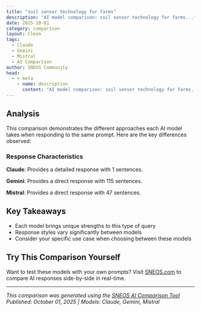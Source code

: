 ```yaml
---
title: "soil sensor technology for farms"
description: "AI model comparison: soil sensor technology for farms..."
date: 2025-10-01
category: comparison
layout: Clean
tags:
  - Claude
  - Gemini
  - Mistral
  - AI Comparison
author: SNEOS Community
head:
  - - meta
    - name: description
      content: "AI model comparison: soil sensor technology for farms..."
---
```


<ChatComparison
  title="soil sensor technology for farms"
  prompt="soil sensor technology for farms"
  :responses='{
    "Claude": "# Soil Sensor Technology for Farms\n\n## Types of Soil Sensors\n\n### **Moisture Sensors**\n- **Capacitance sensors**: Measure dielectric constant changes\n- **Tensiometers**: Monitor soil water tension\n- **Time Domain Reflectometry (TDR)**: High accuracy for research applications\n- **Frequency Domain Reflectometry (FDR)**: Cost-effective alternative\n\n### **Nutrient Sensors**\n- **Ion-Selective Electrodes (ISE)**: Monitor specific nutrients (N, P, K)\n- **Optical sensors**: Detect nutrient levels through spectroscopy\n- **Electrochemical sensors**: Real-time nutrient analysis\n\n### **Multi-Parameter Sensors**\n- **pH sensors**: Soil acidity/alkalinity monitoring\n- **EC sensors**: Electrical conductivity for salinity\n- **Temperature sensors**: Soil thermal monitoring\n- **Oxygen sensors**: Root zone aeration levels\n\n## Key Benefits\n\n### **Water Management**\n- Optimize irrigation scheduling\n- Reduce water waste by 20-30%\n- Prevent over/under-watering\n- Monitor drought stress\n\n### **Precision Agriculture**\n- Variable rate fertilizer application\n- Site-specific crop management\n- Yield optimization\n- Resource efficiency\n\n### **Cost Savings**\n- Reduced input costs (water, fertilizer)\n- Energy savings from optimized pumping\n- Improved crop yields\n- Lower labor requirements\n\n## Popular Systems \u0026 Brands\n\n### **Commercial Solutions**\n- **CropX**: Wireless soil monitoring platform\n- **Sentek**: Drill \u0026 Drop sensors\n- **Stevens Water**: Hydra Probe series\n- **Decagon (METER Group)**: Research-grade sensors\n- **AquaCheck**: Capacitance probe systems\n\n### **Smart Farming Platforms**\n- **John Deere Operations Center**\n- **Climate FieldView**\n- **Trimble Ag Software**\n- **Raven Slingshot**\n\n## Implementation Considerations\n\n### **Sensor Placement**\n- Multiple depths (6\u0022, 12\u0022, 18\u0022, 24\u0022)\n- Representative field locations\n- Consider soil variability\n- Root zone focus\n\n### **Connectivity Options**\n- **Wireless**: LoRaWAN, cellular, WiFi\n- **Wired**: Reliable but installation-intensive\n- **Satellite**: Remote area coverage\n- **Mesh networks**: Field-wide coverage\n\n### **Data Management**\n- Cloud-based platforms\n- Mobile app access\n- Integration with farm management systems\n- Alert/notification systems\n\n## Cost Considerations\n\n### **Initial Investment**\n- Basic sensors: $100-500 per unit\n- Advanced multi-parameter: $1,000-3,000\n- Installation and setup: $500-1,500\n- Gateway/communication: $500-2,000\n\n### **Ongoing Costs**\n- Data subscriptions: $5-20/month per sensor\n- Battery replacement: $20-50/year\n- Maintenance and calibration\n- Software licensing\n\n## ROI and Performance\n\n### **Typical Returns**\n- Water savings: 20-40%\n- Fertilizer reduction: 15-25%\n- Yield improvements: 5-15%\n- Payback period: 1-3 years\n\n### **Success Factors**\n- Proper sensor placement\n- Regular calibration\n- Staff training\n- Integration with existing practices\n\n## Future Trends\n\n- **AI-powered analytics**\n- **Integration with drone/satellite data**\n- **Predictive modeling**\n- **Blockchain for data verification**\n- **Edge computing capabilities**\n\nWould you like me to elaborate on any specific aspect of soil sensor technology or help you evaluate options for a particular farm operation?",
    "Gemini": "Soil sensor technology is revolutionizing farming by providing real-time, granular data about soil conditions, allowing farmers to make more informed decisions about irrigation, fertilization, and overall crop management. Here\u0027s a breakdown of the key aspects of soil sensor technology for farms:\n\n**1. What are Soil Sensors?**\n\nSoil sensors are devices that measure various soil properties. They can be deployed in the field, either permanently or temporarily, to collect data on:\n\n*   **Soil Moisture:** Measures the amount of water available in the soil. This is critical for irrigation management.\n*   **Soil Temperature:** Affects seed germination, root growth, and nutrient uptake.\n*   **Nutrient Levels:**  Measures the concentration of key nutrients like nitrogen (N), phosphorus (P), and potassium (K).  Some advanced sensors can also measure micronutrients.\n*   **pH:**  Indicates the acidity or alkalinity of the soil, which affects nutrient availability.\n*   **Electrical Conductivity (EC):**  Reflects the concentration of salts in the soil, which can indicate salinity issues.  Can also be used as a proxy for texture and moisture content.\n*   **Soil Oxygen:** Indicates the level of oxygen in the soil which is important for healthy root development.\n*   **Organic Matter Content:**  Indicates the amount of decomposed plant and animal material in the soil, which affects soil fertility, water retention, and structure.\n*   **Redox Potential (ORP):** Indicates the oxidation-reduction state of the soil, which impacts nutrient availability and microbial activity.\n\n**2. Types of Soil Sensors:**\n\n*   **Volumetric Water Content (VWC) Sensors:** These measure the proportion of water in a given volume of soil.  Common technologies include capacitance, frequency domain reflectometry (FDR), and time domain reflectometry (TDR).\n*   **Soil Water Potential Sensors (Tensiometers):** Measure the energy with which water is held in the soil, reflecting how easily plants can access the water.\n*   **Nutrient Sensors (Ion Selective Electrodes - ISEs):**  Measure the concentration of specific ions (e.g., nitrate, potassium) in the soil solution.  These are becoming more common but can be more complex and expensive.\n*   **Electrochemical Sensors:** Measure electrical properties like EC and pH.\n*   **Optical Sensors:** Use light to measure properties like organic matter content and soil color (which can be correlated with other properties).\n*   **Wireless Sensors:**  These sensors transmit data wirelessly to a central hub or the cloud, enabling remote monitoring.  They are essential for large-scale deployments.\n\n**3.  Deployment Methods:**\n\n*   **Buried Sensors:**  Sensors are installed permanently in the soil at specific depths to provide continuous monitoring. Requires digging and proper placement.\n*   **Portable Sensors:**  Handheld devices that can be inserted into the soil at different locations for spot checks.  Useful for quick assessments and mapping.\n*   **Vehicle-Mounted Sensors:**  Sensors mounted on tractors or other farm equipment for real-time mapping of soil properties while working in the field.\n*   **Drone-Based Sensors:**  While not directly measuring soil, drones with specialized cameras can capture images that are analyzed to estimate soil properties like moisture content and vegetation indices related to nutrient stress.\n\n**4. How Soil Sensor Technology Works:**\n\n1.  **Data Collection:** Sensors continuously or periodically measure the soil properties.\n2.  **Data Transmission:** Wireless sensors transmit the data to a central hub (e.g., a base station, a gateway) using technologies like cellular, Wi-Fi, LoRaWAN, or other radio frequencies.\n3.  **Data Processing and Analysis:** The data is processed and analyzed by software platforms. This may involve calibration, error correction, and integration with other data sources (e.g., weather data, yield maps).\n4.  **Data Visualization and Interpretation:** The analyzed data is presented to farmers in a user-friendly format, such as dashboards, maps, and reports.  Farmers can then interpret the data to make informed decisions.\n5.  **Decision Support:**  Some systems provide decision support tools that recommend specific actions, such as irrigation scheduling, fertilizer application rates, or pest management strategies.\n6.  **Automation:**  In some cases, the sensor data can be used to automatically control irrigation systems or fertilizer applicators, creating a closed-loop system.\n\n**5. Benefits of Using Soil Sensors:**\n\n*   **Improved Irrigation Management:** Optimize water use by irrigating only when and where needed, reducing water waste and improving crop yields.  Prevents over-watering and under-watering.\n*   **Precision Fertilization:** Apply fertilizers at the right rate and at the right time, minimizing nutrient runoff, reducing fertilizer costs, and improving crop quality.\n*   **Early Problem Detection:** Identify potential problems like nutrient deficiencies, water stress, or salinity issues early on, allowing for timely intervention.\n*   **Increased Crop Yields:**  Optimize growing conditions to maximize crop yields.\n*   **Reduced Input Costs:**  Save money on water, fertilizer, and other inputs by using them more efficiently.\n*   **Environmental Sustainability:**  Minimize the environmental impact of farming by reducing water waste, nutrient runoff, and greenhouse gas emissions.\n*   **Data-Driven Decision Making:**  Make more informed decisions based on real-time data rather than guesswork.\n*   **Remote Monitoring:** Monitor soil conditions remotely, saving time and labor.\n*   **Improved Soil Health:** Manage soil resources more effectively, leading to healthier and more productive soils in the long term.\n*   **Compliance:**  Helps farmers comply with environmental regulations related to water use and nutrient management.\n*   **Traceability:**  Provides a record of soil conditions and management practices, which can be valuable for traceability and food safety.\n\n**6.  Challenges of Using Soil Sensors:**\n\n*   **Cost:**  The initial investment in soil sensors and related infrastructure can be significant.\n*   **Installation and Maintenance:**  Installing and maintaining the sensors can be labor-intensive. Sensor drift and failure need to be addressed.\n*   **Calibration:** Sensors need to be properly calibrated to ensure accurate readings.  Calibration can be time-consuming and require specialized equipment.\n*   **Data Management:**  Managing and interpreting the large amounts of data generated by soil sensors can be challenging.\n*   **Connectivity:**  Reliable wireless connectivity is essential for remote monitoring, but it can be a challenge in some rural areas.\n*   **Sensor Longevity:**  Sensors can be susceptible to damage from harsh soil conditions, pests, and vandalism.\n*   **Integration:** Integrating sensor data with other farm management systems can be complex.\n*   **Data Security:** Protecting sensor data from unauthorized access and cyberattacks is important.\n*   **Expertise:**  Farmers may need training and support to effectively use soil sensor technology.\n*   **Soil Variability:**  Soil properties can vary significantly across a field, so it\u0027s important to deploy sensors strategically to capture this variability.\n*   **Sensor Placement:** Correct placement of the sensor is critical to gather good data.\n\n**7. Key Considerations for Choosing Soil Sensors:**\n\n*   **Accuracy and Reliability:**  Choose sensors that provide accurate and reliable measurements.\n*   **Durability:**  Select sensors that are designed to withstand harsh soil conditions.\n*   **Ease of Use:**  Choose sensors that are easy to install, calibrate, and maintain.\n*   **Connectivity:**  Ensure that the sensors have reliable wireless connectivity.\n*   **Data Management Platform:**  Select a data management platform that is user-friendly and provides the necessary analysis and reporting tools.\n*   **Cost:**  Consider the total cost of ownership, including the initial investment, installation, maintenance, and data management.\n*   **Sensor Type:**  Choose the right type of sensor for your specific needs (e.g., soil moisture, nutrient levels).\n*   **Power Source:**  Consider the power source for the sensors (e.g., battery, solar). Battery life is important.\n*   **Warranty and Support:**  Choose sensors from a reputable manufacturer that offers a good warranty and technical support.\n\n**8. Companies Offering Soil Sensor Technology:**\n\n*   **Sentek:** Specializes in soil moisture monitoring systems.\n*   **Decagon Devices (now Meter Group):**  Offers a wide range of soil sensors for measuring moisture, temperature, EC, and other properties.\n*   **Spectrum Technologies:**  Provides sensors and meters for measuring soil moisture, nutrients, and light.\n*   **Acclima:** Develops TDR-based soil moisture sensors.\n*   **CropX:** Offers a soil sensor-based irrigation management platform.\n*   **Teralytic:** Offers a comprehensive soil health monitoring system with nutrient sensors.\n*   **Sencrop:** Provides connected weather and soil sensors for precision farming.\n*   **Irrometer:**  Offers tensiometers for measuring soil water potential.\n*   **AquaCheck:**  Specializes in soil moisture monitoring solutions.\n\n**9. The Future of Soil Sensor Technology:**\n\n*   **Miniaturization:**  Sensors will become smaller and more affordable.\n*   **Increased Functionality:**  Sensors will be able to measure more soil properties.\n*   **Improved Data Analytics:**  More sophisticated data analytics tools will be developed to help farmers make better decisions.\n*   **Integration with Artificial Intelligence (AI):**  AI will be used to automate irrigation, fertilization, and other farm management tasks.\n*   **Autonomous Deployment:**  Robots and drones will be used to deploy and maintain soil sensors.\n*   **Wireless Power Transfer:**  Wireless power transfer technologies will eliminate the need for batteries.\n\nSoil sensor technology is a powerful tool that can help farmers improve their efficiency, profitability, and sustainability. As the technology continues to evolve, it will play an increasingly important role in the future of agriculture. Be sure to carefully research and evaluate different options to find the right solution for your specific needs.\n",
    "Mistral": "Soil sensor technology is increasingly important for modern farming, as it helps farmers optimize crop yields, manage resources efficiently, and reduce environmental impact. Here are some key types of soil sensors and their applications in agriculture:\n\n### 1. **Moisture Sensors**\n- **Types**: Capacitive, resistive, and tensiometric sensors.\n- **Applications**: Monitor soil moisture levels to optimize irrigation schedules, prevent overwatering or underwatering, and ensure plants receive the right amount of water.\n\n### 2. **Nutrient Sensors**\n- **Types**: Ion-selective electrodes, optical sensors, and spectroscopic sensors.\n- **Applications**: Measure soil nutrient levels (e.g., nitrogen, phosphorus, potassium) to guide fertilizer application, ensuring plants get the nutrients they need without over-fertilizing.\n\n### 3. **pH Sensors**\n- **Types**: Electrochemical sensors.\n- **Applications**: Monitor soil pH levels to maintain optimal conditions for plant growth and nutrient availability.\n\n### 4. **Temperature Sensors**\n- **Types**: Thermistors, thermocouples, and resistance temperature detectors (RTDs).\n- **Applications**: Measure soil temperature to understand how it affects seed germination, plant growth, and microbial activity.\n\n### 5. **Electrical Conductivity (EC) Sensors**\n- **Types**: Electrode-based sensors.\n- **Applications**: Measure soil salinity and electrical conductivity to manage soil health, especially in areas prone to salinization.\n\n### 6. **Organic Matter Sensors**\n- **Types**: Near-infrared (NIR) spectroscopy and visible light sensors.\n- **Applications**: Assess soil organic matter content to improve soil fertility and structure.\n\n### 7. **Compaction Sensors**\n- **Types**: Penetrometers and pressure sensors.\n- **Applications**: Measure soil compaction to ensure proper root growth and water infiltration.\n\n### 8. **Gas Sensors**\n- **Types**: Electrochemical and optical sensors.\n- **Applications**: Monitor soil gases like oxygen, carbon dioxide, and methane to understand soil respiration and microbial activity.\n\n### 9. **Wireless Sensor Networks (WSNs)**\n- **Applications**: Integrate multiple types of sensors into a network that can collect and transmit data wirelessly, providing real-time monitoring and data analytics.\n\n### Benefits of Soil Sensor Technology:\n1. **Precision Agriculture**: Enables precise management of soil conditions, leading to better crop yields and resource efficiency.\n2. **Water Conservation**: Helps in optimizing irrigation, reducing water waste, and conserving water resources.\n3. **Environmental Sustainability**: Reduces the need for excessive fertilizers and pesticides, minimizing environmental pollution.\n4. **Cost Efficiency**: Improves the efficiency of farming operations, reducing costs associated with over-application of inputs.\n5. **Data-Driven Decisions**: Provides real-time data and analytics, allowing farmers to make informed decisions based on accurate soil conditions.\n\n### Implementation Considerations:\n- **Calibration**: Ensure sensors are properly calibrated for accurate readings.\n- **Maintenance**: Regularly maintain sensors to avoid drift and ensure longevity.\n- **Integration**: Integrate sensor data with farm management software for comprehensive analysis and decision-making.\n- **Scalability**: Choose scalable solutions that can be expanded as the farm grows.\n\n### Future Trends:\n- **AI and Machine Learning**: Use of AI to analyze sensor data and provide predictive insights.\n- **IoT Integration**: Increasing use of IoT devices to create smart farming ecosystems.\n- **Advanced Sensors**: Development of more accurate and durable sensors with enhanced capabilities.\n\nSoil sensor technology is a critical component of modern agriculture, helping farmers to achieve sustainable and efficient farming practices."
  }'
  published-date="16:27"
/>

## Analysis

This comparison demonstrates the different approaches each AI model takes when responding to the same prompt. Here are the key differences observed:

### Response Characteristics

**Claude**: Provides a detailed response with 1 sentences. 

**Gemini**: Provides a direct response with 115 sentences. 

**Mistral**: Provides a direct response with 47 sentences. 

## Key Takeaways

- Each model brings unique strengths to this type of query
- Response styles vary significantly between models
- Consider your specific use case when choosing between these models

## Try This Comparison Yourself

Want to test these models with your own prompts? Visit [SNEOS.com](https://sneos.com) to compare AI responses side-by-side in real-time.

---

*This comparison was generated using the [SNEOS AI Comparison Tool](https://sneos.com)*
*Published: October 01, 2025 | Models: Claude, Gemini, Mistral*
